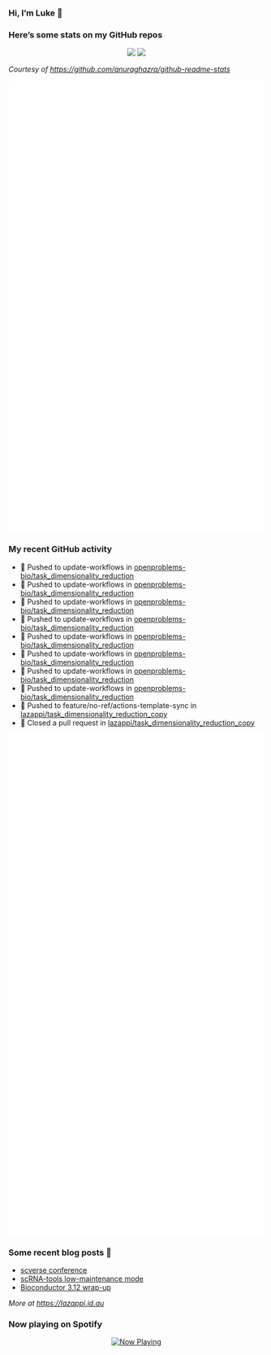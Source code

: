 
<!-- README.md is generated from README.Rmd. Please edit that file -->

### Hi, I’m Luke 👋

<!--
**lazappi/lazappi** is a ✨ _special_ ✨ repository because its `README.md` (this file) appears on your GitHub profile.
&#10;Here are some ideas to get you started:
&#10;- 🔭 I’m currently working on ...
- 🌱 I’m currently learning ...
- 👯 I’m looking to collaborate on ...
- 🤔 I’m looking for help with ...
- 💬 Ask me about ...
- 📫 How to reach me: ...
- 😄 Pronouns: ...
- ⚡ Fun fact: ...
-->

### Here’s some stats on my GitHub repos

<p align="center">
<img src="https://github-readme-stats.vercel.app/api?username=lazappi&count_private=true&show_icons=true&theme=buefy&hide_title=True">
<img src="https://github-readme-stats.vercel.app/api/top-langs/?username=lazappi&hide=html&theme=buefy&layout=compact">
</p>

*Courtesy of <https://github.com/anuraghazra/github-readme-stats>*

<p align="center" style="width:100%;">
<img src="https://github.com/lazappi/lazappi/raw/main/github-intro.svg">
</p>

### My recent GitHub activity

- 📨 Pushed to update-workflows in
  [openproblems-bio/task_dimensionality_reduction](https://github.com/openproblems-bio/task_dimensionality_reduction)
- 📨 Pushed to update-workflows in
  [openproblems-bio/task_dimensionality_reduction](https://github.com/openproblems-bio/task_dimensionality_reduction)
- 📨 Pushed to update-workflows in
  [openproblems-bio/task_dimensionality_reduction](https://github.com/openproblems-bio/task_dimensionality_reduction)
- 📨 Pushed to update-workflows in
  [openproblems-bio/task_dimensionality_reduction](https://github.com/openproblems-bio/task_dimensionality_reduction)
- 📨 Pushed to update-workflows in
  [openproblems-bio/task_dimensionality_reduction](https://github.com/openproblems-bio/task_dimensionality_reduction)
- 📨 Pushed to update-workflows in
  [openproblems-bio/task_dimensionality_reduction](https://github.com/openproblems-bio/task_dimensionality_reduction)
- 📨 Pushed to update-workflows in
  [openproblems-bio/task_dimensionality_reduction](https://github.com/openproblems-bio/task_dimensionality_reduction)
- 📨 Pushed to update-workflows in
  [openproblems-bio/task_dimensionality_reduction](https://github.com/openproblems-bio/task_dimensionality_reduction)
- 📨 Pushed to feature/no-ref/actions-template-sync in
  [lazappi/task_dimensionality_reduction_copy](https://github.com/lazappi/task_dimensionality_reduction_copy)
- 🎊 Closed a pull request in
  [lazappi/task_dimensionality_reduction_copy](https://github.com/lazappi/task_dimensionality_reduction_copy)

<p align="center" style="width:100%;">
<img src="https://github.com/lazappi/lazappi/raw/main/github-status.svg">
</p>

### Some recent blog posts 📝

- [scverse
  conference](https://lazappi.id.au/posts/2024-09-15-scverse-conference/)
- [scRNA-tools low-maintenance
  mode](https://lazappi.id.au/posts/2024-03-04-scRNAtools-low-maintenance/)
- [Bioconductor 3.12
  wrap-up](https://lazappi.id.au/posts/2020-10-30-bioconductor-3-12-wrap-up/)

*More at <https://lazappi.id.au>*

<!-- ### My latest tweet 👇 and retweet 👉 -->

### Now playing on Spotify

<p align="center">
<a href="https://now-playing-profile.lazappi.vercel.app/now-playing?open">
<img src="https://now-playing-profile.lazappi.vercel.app/now-playing" width="256" height="64" alt="Now Playing">
</a>
</p>
